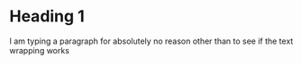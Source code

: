 # Heading 1
I am typing a paragraph for absolutely no reason other than to see if the text wrapping works 
